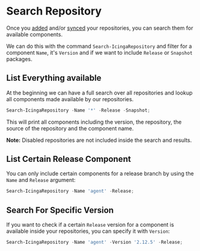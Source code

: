 # Search Repository

Once you [added](01-Add-Repositories.md) and/or [synced](02-Sync-Repositories.md) your repositories, you can search them for available components.

We can do this with the command `Search-IcingaRepository` and filter for a component `Name`, it's `Version` and if we want to include `Release` or `Snapshot` packages.

## List Everything available

At the beginning we can have a full search over all repositories and lookup all components made available by our repositories.

```powershell
Search-IcingaRepository -Name '*' -Release -Snapshot;
```

This will print all components including the version, the repository, the source of the repository and the component name.

**Note:** Disabled repositories are not included inside the search and results.

## List Certain Release Component

You can only include certain components for a release branch by using the `Name` and `Release` argument:

```powershell
Search-IcingaRepository -Name 'agent' -Release;
```

## Search For Specific Version

If you want to check if a certain `Release` version for a component is available inside your repositories, you can specify it with `Version`:

```powershell
Search-IcingaRepository -Name 'agent' -Version '2.12.5' -Release;
```
